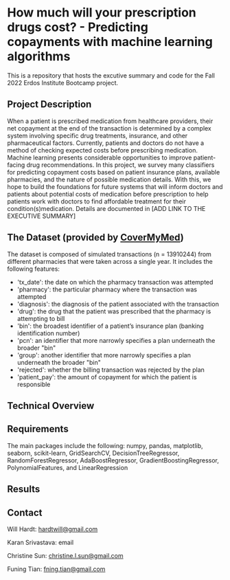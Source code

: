 # How much will your prescription drugs cost? - Predicting copayments with machine learning algorithms

This is a repository that hosts the excutive summary and code for the Fall 2022 Erdos Institute Bootcamp project. 

## Project Description
When a patient is prescribed medication from healthcare providers, their net copayment at the end of the transaction is determined by a complex system involving specific drug treatments, insurance, and other pharmaceutical factors. Currently, patients and doctors do not have a method of checking expected costs before prescribing medication. Machine learning presents considerable opportunities to improve patient-facing drug recommendations. In this project, we survey many classifiers for predicting copayment costs based on patient insurance plans, available pharmacies, and the nature of possible medication details. With this, we hope to build the foundations for future systems that will inform doctors and patients about potential costs of medication before prescription to help patients work with doctors to find affordable treatment for their condition(s)medication. Details are documented in [ADD LINK TO THE EXECUTIVE SUMMARY]

## The Dataset (provided by [CoverMyMed](https://www.covermymeds.com/main/))
The dataset is composed of simulated transactions (n = 13910244) from different pharmacies that were taken across a single year. It includes the following features:
* 'tx_date': the date on which the pharmacy transaction was attempted
* 'pharmacy': the particular pharmacy where the transaction was attempted
* 'diagnosis': the diagnosis of the patient associated with the transaction
* 'drug': the drug that the patient was prescribed that the pharmacy is attempting to bill
* 'bin': the broadest identifier of a patient’s insurance plan (banking identification number)
* 'pcn': an identifier that more narrowly specifies a plan underneath the broader "bin"
* 'group': another identifier that more narrowly specifies a plan underneath the broader "bin"
* 'rejected': whether the billing transaction was rejected by the plan
* 'patient_pay': the amount of copayment for which the patient is responsible

## Technical Overview 

## Requirements 
The main packages include the following: numpy, pandas, matplotlib, seaborn, scikit-learn, GridSearchCV, DecisionTreeRegressor, RandomForestRegressor, AdaBoostRegressor, GradientBoostingRegressor, PolynomialFeatures, and LinearRegression

## Results

## Contact
Will Hardt: hardtwill@gmail.com

Karan Srivastava: email

Christine Sun: christine.l.sun@gmail.com

Funing Tian: fning.tian@gmail.com

